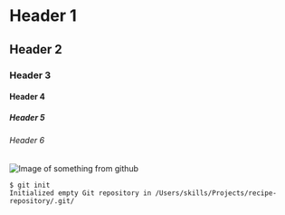 # Header 1
## Header 2
### Header 3
#### Header 4
##### Header 5
###### Header 6 

![Image of something from github](https://octodex.github.com/images/yaktocat.png)

```
$ git init
Initialized empty Git repository in /Users/skills/Projects/recipe-repository/.git/
```
